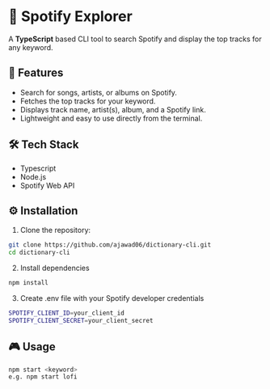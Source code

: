 # 🎵 Spotify Explorer

A **TypeScript** based CLI tool to search Spotify and display the top tracks for any keyword.

## 🚀 Features

- Search for songs, artists, or albums on Spotify.
- Fetches the top tracks for your keyword.
- Displays track name, artist(s), album, and a Spotify link.
- Lightweight and easy to use directly from the terminal.

## 🛠️ Tech Stack

- Typescript
- Node.js
- Spotify Web API
  
## ⚙️ Installation

1. Clone the repository:

```bash
git clone https://github.com/ajawad06/dictionary-cli.git
cd dictionary-cli
```

2. Install dependencies
   
```bash
npm install
```

3. Create .env file with your Spotify developer credentials
```bash
SPOTIFY_CLIENT_ID=your_client_id
SPOTIFY_CLIENT_SECRET=your_client_secret
```

## 🎮 Usage

```bash
npm start <keyword>
e.g. npm start lofi
```
